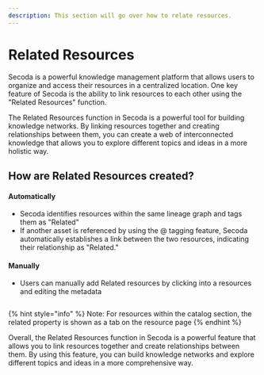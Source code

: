 ```yaml
---
description: This section will go over how to relate resources.
---
```


# Related Resources

Secoda is a powerful knowledge management platform that allows users to organize and access their resources in a centralized location. One key feature of Secoda is the ability to link resources to each other using the "Related Resources" function.&#x20;

The Related Resources function in Secoda is a powerful tool for building knowledge networks. By linking resources together and creating relationships between them, you can create a web of interconnected knowledge that allows you to explore different topics and ideas in a more holistic way.

## How are Related Resources created?

#### Automatically

* Secoda identifies resources within the same lineage graph and tags them as "Related"
* If another asset is referenced by using the @ tagging feature, Secoda automatically establishes a link between the two resources, indicating their relationship as "Related."

#### Manually

* Users can manually add Related resources by clicking into a resources and editing the metadata

<figure><img src="https://secoda-public-media-assets.s3.amazonaws.com/2c8bb790-252d-45dc-bdd3-1472031ee99c.png" alt=""><figcaption></figcaption></figure>

{% hint style="info" %}
Note: For resources within the catalog section, the related property is shown as a tab on the resource page
{% endhint %}

Overall, the Related Resources function in Secoda is a powerful feature that allows you to link resources together and create relationships between them. By using this feature, you can build knowledge networks and explore different topics and ideas in a more comprehensive way.
